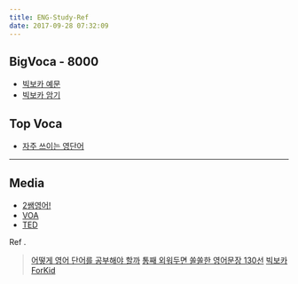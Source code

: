 ```yaml
---
title: ENG-Study-Ref
date: 2017-09-28 07:32:09
---
```


## BigVoca - 8000

- [빅보카 예문](https://www.listennotes.com/search/?q=%EB%B9%85%EB%B3%B4%EC%B9%B4%20%EC%98%88%EB%AC%B8%201&sort_by_date=0&scope=episode&offset=0)
- [빅보카 암기](https://www.youtube.com/playlist?list=PLWJO94GPBqA7ZWUkaUEK4WbwBubseLoBF)

## Top Voca

- [자주 쓰이는 영단어](http://ko.talkenglish.com/vocabulary/english-vocabulary.aspx)


---
## Media

- [2쌤영어!](https://www.youtube.com/channel/UC28bjCQmwcux8QoImFomIEQ) 
- [VOA](https://learningenglish.voanews.com/a/toefl-or-ielts-comparing/2904490.html)
- [TED](https://www.ted.com/) 


Ref . 
>[어떻게 영어 단어를 공부해야 할까](http://kimjongwook.com/2016/07/21/voca-howandwhat/)
>[통째 외워두면 쏠쏠한 영어문장 130선](http://m.wikitree.co.kr/main/news_view.php?id=188593&ref=m.facebook.com#read)
>[빅보카](https://m.blog.naver.com/PostView.nhn?blogId=justalive&logNo=220983117860&proxyReferer=https%3A%2F%2Fwww.google.co.kr%2F)
>[ForKid](https://freekidsbooks.org/)


